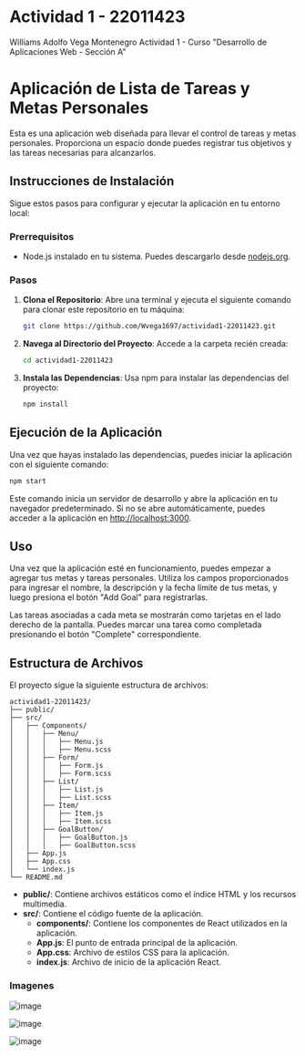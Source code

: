 # Actividad 1 - 22011423
Williams Adolfo Vega Montenegro
Actividad 1 - Curso "Desarrollo de Aplicaciones Web - Sección A"

# Aplicación de Lista de Tareas y Metas Personales

Esta es una aplicación web diseñada para llevar el control de tareas y metas personales. Proporciona un espacio donde puedes registrar tus objetivos y las tareas necesarias para alcanzarlos.

## Instrucciones de Instalación

Sigue estos pasos para configurar y ejecutar la aplicación en tu entorno local:

### Prerrequisitos

- Node.js instalado en tu sistema. Puedes descargarlo desde [nodejs.org](https://nodejs.org/).

### Pasos

1. **Clona el Repositorio**: Abre una terminal y ejecuta el siguiente comando para clonar este repositorio en tu máquina:
   ```bash
   git clone https://github.com/Wvega1697/actividad1-22011423.git
   ```

2. **Navega al Directorio del Proyecto**: Accede a la carpeta recién creada:
   ```bash
   cd actividad1-22011423
   ```

3. **Instala las Dependencias**: Usa npm para instalar las dependencias del proyecto:
   ```bash
   npm install
   ```

## Ejecución de la Aplicación

Una vez que hayas instalado las dependencias, puedes iniciar la aplicación con el siguiente comando:

```bash
npm start
```

Este comando inicia un servidor de desarrollo y abre la aplicación en tu navegador predeterminado. Si no se abre automáticamente, puedes acceder a la aplicación en [http://localhost:3000](http://localhost:3000).

## Uso

Una vez que la aplicación esté en funcionamiento, puedes empezar a agregar tus metas y tareas personales. Utiliza los campos proporcionados para ingresar el nombre, la descripción y la fecha límite de tus metas, y luego presiona el botón "Add Goal" para registrarlas.

Las tareas asociadas a cada meta se mostrarán como tarjetas en el lado derecho de la pantalla. Puedes marcar una tarea como completada presionando el botón "Complete" correspondiente.

## Estructura de Archivos

El proyecto sigue la siguiente estructura de archivos:

```
actividad1-22011423/
├── public/
├── src/
│   ├── Components/
│   │   ├── Menu/
│   │   │   ├── Menu.js
│   │   │   ├── Menu.scss
│   │   ├── Form/
│   │   │   ├── Form.js
│   │   │   ├── Form.scss
│   │   ├── List/
│   │   │   ├── List.js
│   │   │   ├── List.scss
│   │   ├── Item/
│   │   │   ├── Item.js
│   │   │   ├── Item.scss
│   │   ├── GoalButton/
│   │   │   ├── GoalButton.js
│   │   │   ├── GoalButton.scss
│   ├── App.js
│   ├── App.css
│   └── index.js
└── README.md
```

- **public/**: Contiene archivos estáticos como el índice HTML y los recursos multimedia.
- **src/**: Contiene el código fuente de la aplicación.
  - **components/**: Contiene los componentes de React utilizados en la aplicación.
  - **App.js**: El punto de entrada principal de la aplicación.
  - **App.css**: Archivo de estilos CSS para la aplicación.
  - **index.js**: Archivo de inicio de la aplicación React.
 
### Imagenes

![image](https://github.com/Wvega1697/actividad1-22011423/assets/20270532/b4eea702-2839-43b1-9f9e-7647b7ea3177)

![image](https://github.com/Wvega1697/actividad1-22011423/assets/20270532/d972d678-6805-40f8-90e2-57bd6747fdfa)

![image](https://github.com/Wvega1697/actividad1-22011423/assets/20270532/9ccdc2d9-b75e-487a-b033-4af766b0fd3d)

